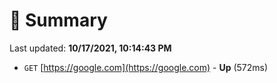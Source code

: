 # 📖 Summary
Last updated: **10/17/2021, 10:14:43 PM**

- `GET` [https://google.com](https://google.com) - **Up** (572ms)
